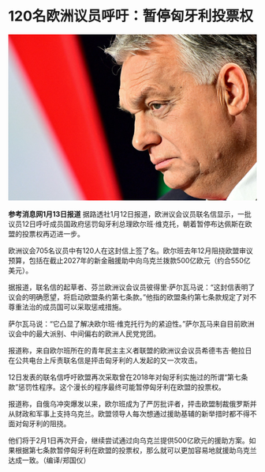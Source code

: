 # 120名欧洲议员呼吁：暂停匈牙利投票权

![97c32f64a23e34fa1c57f50a290f1dad.jpg](https://raw.githubusercontent.com/qqhsx/qqnews_image/main/2024/01/13/120名欧洲议员呼吁：暂停匈牙利投票权/97c32f64a23e34fa1c57f50a290f1dad.jpg)

**参考消息网1月13日报道**
据路透社1月12日报道，欧洲议会议员联名信显示，一批议员12日呼吁成员国政府惩罚匈牙利总理欧尔班·维克托，朝着暂停布达佩斯在欧盟的投票权再迈进一步。

欧洲议会705名议员中有120人在这封信上签了名。欧尔班去年12月阻挠欧盟审议预算，包括在截止2027年的新金融援助中向乌克兰拨款500亿欧元（约合550亿美元）。

据报道，联名信的起草者、芬兰欧洲议会议员彼得里·萨尔瓦马说：“这封信表明了议会的明确愿望，将启动欧盟条约第七条款。”他指的欧盟条约第七条款规定了对不尊重法治的成员国可以采取惩戒措施。

萨尔瓦马说：“它凸显了解决欧尔班·维克托行为的紧迫性。”萨尔瓦马来自目前欧洲议会中的最大派别、中间偏右的欧洲人民党党团。

报道称，来自欧尔班所在的青年民主主义者联盟的欧洲议会议员希德韦吉·鲍拉日在公共电台上斥责联名信是抨击匈牙利的人发起的又一次攻击。

12日发表的联名信呼吁欧盟再次采取曾在2018年对匈牙利实施过的所谓“第七条款”惩罚性程序。这个漫长的程序最终可能暂停匈牙利在欧盟的投票权。

报道称，自俄乌冲突爆发以来，欧尔班成为了严厉批评者，抨击欧盟制裁俄罗斯并从财政和军事上支持乌克兰。欧盟领导人每次想通过援助基辅的新举措时都不得不面对匈牙利的阻挠。

他们将于2月1日再次开会，继续尝试通过向乌克兰提供500亿欧元的援助方案。如果根据第七条款暂停匈牙利在欧盟的投票权，那么就可以更加容易地就援助乌克兰达成一致。（编译/郑国仪）

